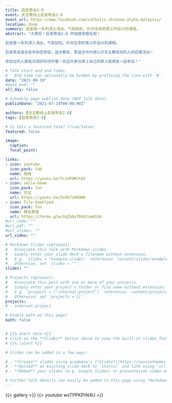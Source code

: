 ```yaml
---
title: 启发聚会2.0
event: 天主教线上启发聚会2.0
event_url: https://www.facebook.com/catholic.chinese.alpha.malaysia/
location: Zoom
summary: 启发是一系列深入浅出，气氛轻松，针对生命的意义所设计的课程。
abstract: "大家好！启发聚会2.0 开始接受报名啦！

启发是一系列深入浅出，气氛轻松，针对生命的意义所设计的课程。

启发聚会适合各年龄层参加，适合教友，更适合作为想认识天主教信仰的人的启蒙活动！

参加过的人都给出很好的评价喔！欢迎大家也带上自己的家人和朋友一起参加！"

# Talk start and end times.
#   End time can optionally be hidden by prefixing the line with `#`.
date: "2021-09-19"
#date_end: ""
all_day: false

# Schedule page publish date (NOT talk date).
publishDate: "2021-07-14T00:00:00Z"

authors: [天主教线上启发聚会2.0]
tags: [启发聚会2.0]

# Is this a featured talk? (true/false)
featured: false

image:
  caption:
  focal_point:

links:
- icon: youtube
  icon_pack: fab
  name: 视频
  url: https://youtu.be/YcxuPOMJtAY
- icon: smile-beam
  icon_pack: fas
  name: 见证
  url: https://youtu.be/Zc6h7sRRQWk
- icon: file-download
  icon_pack: fas
  name: 报名表格
  url: https://forms.gle/Gq2b8xfBGUtzmm55A
#url_code: ""
#url_pdf: ""
#url_slides: ""
url_video: ""

# Markdown Slides (optional).
#   Associate this talk with Markdown slides.
#   Simply enter your slide deck's filename without extension.
#   E.g. `slides = "example-slides"` references `content/slides/example-slides.md`.
#   Otherwise, set `slides = ""`.
slides: ""

# Projects (optional).
#   Associate this post with one or more of your projects.
#   Simply enter your project's folder or file name without extension.
#   E.g. `projects = ["internal-project"]` references `content/project/deep-learning/index.md`.
#   Otherwise, set `projects = []`.
projects:
# - internal-project

# Enable math on this page?
math: false


# {{% alert note %}}
# Click on the **Slides** button above to view the built-in slides feature.
# {{% /alert %}}

# Slides can be added in a few ways:

# - **Create** slides using academia's [*Slides*](https://sourcethemes.com/academic/docs/managing-content/#create-slides) feature and link using `slides` parameter in the front matter of the talk file
# - **Upload** an existing slide deck to `static/` and link using `url_slides` parameter in the front matter of the talk file
# - **Embed** your slides (e.g. Google Slides) or presentation video on this page using [shortcodes](https://sourcethemes.com/academic/docs/writing-markdown-latex/).

# Further talk details can easily be added to this page using *Markdown* and $\rm \LaTeX$ math code.
---
```

{{< gallery >}}
{{< youtube wxTPPKPrN4U >}}
